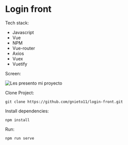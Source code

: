# Login front

Tech stack:

* Javascript
* Vue
* NPM
* Vue-router
* Axios
* Vuex
* Vuetify


Screen: 

![Les presento mi proyecto]()

Clone Project:
```
git clone https://github.com/gnieto11/login-front.git
```

Install dependencies:
```
npm install
```
Run:

```
npm run serve
```
